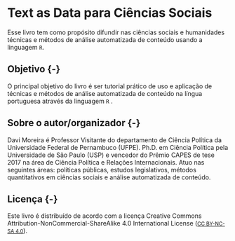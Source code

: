# Text as Data para Ciências Sociais

Esse livro tem como propósito difundir nas ciências sociais e humanidades técnicas e métodos de análise automatizada de conteúdo usando a linguagem `R`. 

## Objetivo {-}

O principal objetivo do livro é ser tutorial prático de uso e aplicação de técnicas e métodos de análise automatizada de conteúdo na língua portuguesa através da linguagem `R` .

## Sobre o autor/organizador {-}

Davi Moreira é Professor Visitante do departamento de Ciência Política da Universidade Federal de Pernambuco (UFPE). Ph.D. em Ciência Política pela Universidade de São Paulo (USP) e vencedor do Prêmio CAPES de tese 2017 na área de Ciência Política e Relações Internacionais. Atuo nas seguintes áreas: políticas públicas, estudos legislativos, métodos quantitativos em ciências sociais e análise automatizada de conteúdo.

## Licença {-}

Este livro é distribuído de acordo com a licença  Creative Commons Attribution-NonCommercial-ShareAlike 4.0 International License ([<small>CC BY-NC-SA 4.0</small>](https://creativecommons.org/licenses/by-nc-sa/4.0/)).
